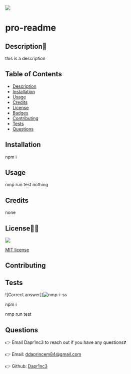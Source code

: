 
  <img src="https://img.shields.io/github/license/Dapr1nc3/pro-readme">

  # pro-readme

  ## Description📝
  this is a description 

  ## Table of Contents
  - [Description](#description)
  - [Installation](#installation)
  - [Usage](#usage)
  - [Credits](#credits)
  - [License](#license)
  - [Badges](#badges)
  - [Contributing](#contributing)
  - [Tests](#tests)
  - [Questions](#questions)
  

  ## Installation

  npm i


  ## Usage

  nmp run test
  nothing 


  ## Credits

  none




  ## License🐱‍🏍

  <img src="https://img.shields.io/github/license/Dapr1nc3/pro-readme">

  [MIT license](https://choosealicense.com/licenses/mit/) 



  ## Contributing




  ## Tests

  ![Correct answer](![nmp-i-ss](https://user-images.githubusercontent.com/87787132/146451672-08bbcb79-a80e-4679-a64d-70f5f2c646c9.png)

  
  npm i
  
  nmp run test


  ## Questions

  👉 Email Dapr1nc3 to reach out if you have any questions❓

  👉 Email: ddaprincem84@gmail.com

  👉 Github: [Dapr1nc3](https://github.com/Dapr1nc3)

  
  
